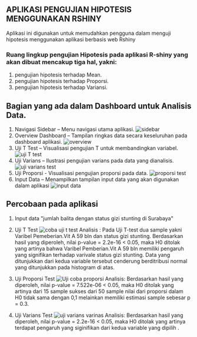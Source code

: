 ## APLIKASI PENGUJIAN HIPOTESIS MENGGUNAKAN RSHINY 
Aplikasi ini digunakan untuk memudahkan pengguna dalam menguji hipotesis menggunakan aplikasi berbasis web Rshiny

### Ruang lingkup pengujian Hipotesis pada aplikasi R-shiny yang akan dibuat mencakup tiga hal, yakni: 
1.	pengujian hipotesis terhadap Mean.
2.	pengujian hipotesis terhadap Proporsi.
3.	pengujian hipotesis terhadap Variansi.

## Bagian yang ada dalam Dashboard untuk Analisis Data.
1. Navigasi Sidebar – Menu navigasi utama aplikasi.
   ![sidebar](https://github.com/user-attachments/assets/2bdcd63b-d51d-4baf-be49-7b227f9c9f96)
2. Overview Dashboard – Tampilan ringkas data secara keseluruhan pada dashboard aplikasi.
![overview](https://github.com/user-attachments/assets/7f0c7524-0975-419b-b49c-c7fe7668c073)
3. Uji T Test – Visualisasi pengujian T untuk membandingkan variabel.
   ![uji T test](https://github.com/user-attachments/assets/66e7ae0d-d437-4d74-860b-05ef999dc930)
4. Uji Varians – Ilustrasi pengujian varians pada data yang dianalisis.
   ![uji varians test](https://github.com/user-attachments/assets/b2ac7603-c95d-44b4-bfa0-9b7044fe9618)
5. Uji Proporsi - Visualisasi pengujian proporsi pada data.
   ![proporsi test](https://github.com/user-attachments/assets/8925c378-8c56-4abd-80fb-4cacad25f15c)
6. Input Data – Menampilkan tampilan input data yang akan digunakan dalam aplikasi
   ![input data](https://github.com/user-attachments/assets/04b93b97-a5f4-46ca-b3c4-bd6fab2c1242)

## Percobaan pada aplikasi
1. Input data "jumlah balita dengan status gizi stunting di Surabaya"
   
2. Uji T Test
   ![coba uji t test](https://github.com/user-attachments/assets/5431f0c2-f04d-4c93-b135-ab78f9c85b86)
   Analisis :
   Pada Uji T-test dua sample yakni Varibel Pemeberian.Vit A 59 bln dan status gizi stunting. Berdasarkan hasil yang diperoleh, nilai p-value = 2.2e-16 < 0.05, maka H0 ditolak yang artinya bahwa Varibel Pemberian.Vit A 59 bln memiliki pengaruh yang signifikan terhadap varivale status gizi stunting. Data yang ditunjukkan dari kedua variable tersebut cenderung berditribusi normal yang ditunjukkan pada histogram di atas.

3. Uji Proporsi Test
   ![Uji coba proporsi](https://github.com/user-attachments/assets/a0d6560f-05f3-4cdd-941c-9c199a0a02b0)
   Analisis:
   Berdasarkan hasil yang diperoleh, nilai p-value = 7.522e-06 < 0.05, maka H0 ditolak yang artinya dari 15 sample sukses dari 50 sample nilai dari proporsi dalam H0 tidak sama dengan 0,1 melainkan memiliki estimasi sample sebesar p = 0.3.

4. Uji Varians Test
   ![uji varians varinas](https://github.com/user-attachments/assets/2e5a3945-60ce-471b-863c-47d186c9a469)
   Analisis:
   Berdasarkan hasil yang diperoleh, nilai p-value = 2.2e-16 < 0.05, maka H0 ditolak yang artinya terdapat pengaruh yang siginifikan dari kedua variable yang dipilih .
